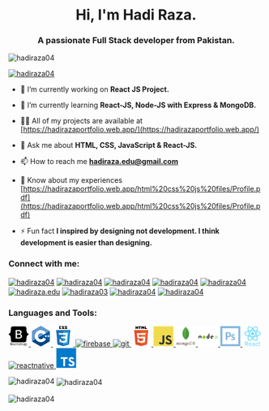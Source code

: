 <h1 align="center">Hi, I'm Hadi Raza.</h1>
<h3 align="center">A passionate Full Stack developer from Pakistan.</h3>

<p align="left"> <img src="https://komarev.com/ghpvc/?username=hadiraza04&label=Profile%20views&color=0e75b6&style=flat" alt="hadiraza04" /> </p>

<p align="left"> <a href="https://github.com/ryo-ma/github-profile-trophy"><img src="https://github-profile-trophy.vercel.app/?username=hadiraza04" alt="hadiraza04" /></a> </p>

- 🔭 I’m currently working on **React JS Project.**

- 🌱 I’m currently learning **React-JS, Node-JS with Express & MongoDB.**

- 👨‍💻 All of my projects are available at [https://hadirazaportfolio.web.app/](https://hadirazaportfolio.web.app/)

- 💬 Ask me about **HTML, CSS, JavaScript & React-JS.**

- 📫 How to reach me **hadiraza.edu@gmail.com**

- 📄 Know about my experiences [https://hadirazaportfolio.web.app/html%20css%20js%20files/Profile.pdf](https://hadirazaportfolio.web.app/html%20css%20js%20files/Profile.pdf)

- ⚡ Fun fact **I inspired by designing not development. I think development is easier than designing.**

<h3 align="left">Connect with me:</h3>
<p align="left">
<a href="https://codepen.io/hadiraza04" target="blank"><img align="center" src="https://raw.githubusercontent.com/rahuldkjain/github-profile-readme-generator/master/src/images/icons/Social/codepen.svg" alt="hadiraza04" height="30" width="40" /></a>
<a href="https://dev.to/hadiraza04" target="blank"><img align="center" src="https://raw.githubusercontent.com/rahuldkjain/github-profile-readme-generator/master/src/images/icons/Social/devto.svg" alt="hadiraza04" height="30" width="40" /></a>
<a href="https://twitter.com/hadiraza04" target="blank"><img align="center" src="https://raw.githubusercontent.com/rahuldkjain/github-profile-readme-generator/master/src/images/icons/Social/twitter.svg" alt="hadiraza04" height="30" width="40" /></a>
<a href="https://linkedin.com/in/hadiraza04" target="blank"><img align="center" src="https://raw.githubusercontent.com/rahuldkjain/github-profile-readme-generator/master/src/images/icons/Social/linked-in-alt.svg" alt="hadiraza04" height="30" width="40" /></a>
<a href="https://codesandbox.com/hadiraza04" target="blank"><img align="center" src="https://raw.githubusercontent.com/rahuldkjain/github-profile-readme-generator/master/src/images/icons/Social/codesandbox.svg" alt="hadiraza04" height="30" width="40" /></a>
<a href="https://fb.com/hadiraza.edu" target="blank"><img align="center" src="https://raw.githubusercontent.com/rahuldkjain/github-profile-readme-generator/master/src/images/icons/Social/facebook.svg" alt="hadiraza.edu" height="30" width="40" /></a>
<a href="https://instagram.com/hadiraza03" target="blank"><img align="center" src="https://raw.githubusercontent.com/rahuldkjain/github-profile-readme-generator/master/src/images/icons/Social/instagram.svg" alt="hadiraza03" height="30" width="40" /></a>
<a href="https://www.hackerrank.com/hadiraza04" target="blank"><img align="center" src="https://raw.githubusercontent.com/rahuldkjain/github-profile-readme-generator/master/src/images/icons/Social/hackerrank.svg" alt="hadiraza04" height="30" width="40" /></a>
<a href="https://auth.geeksforgeeks.org/user/hadiraza04" target="blank"><img align="center" src="https://raw.githubusercontent.com/rahuldkjain/github-profile-readme-generator/master/src/images/icons/Social/geeks-for-geeks.svg" alt="hadiraza04" height="30" width="40" /></a>
</p>

<h3 align="left">Languages and Tools:</h3>
<p align="left"> <a href="https://getbootstrap.com" target="_blank" rel="noreferrer"> <img src="https://raw.githubusercontent.com/devicons/devicon/master/icons/bootstrap/bootstrap-plain-wordmark.svg" alt="bootstrap" width="40" height="40"/> </a> <a href="https://www.w3schools.com/cpp/" target="_blank" rel="noreferrer"> <img src="https://raw.githubusercontent.com/devicons/devicon/master/icons/cplusplus/cplusplus-original.svg" alt="cplusplus" width="40" height="40"/> </a> <a href="https://www.w3schools.com/css/" target="_blank" rel="noreferrer"> <img src="https://raw.githubusercontent.com/devicons/devicon/master/icons/css3/css3-original-wordmark.svg" alt="css3" width="40" height="40"/> </a> <a href="https://firebase.google.com/" target="_blank" rel="noreferrer"> <img src="https://www.vectorlogo.zone/logos/firebase/firebase-icon.svg" alt="firebase" width="40" height="40"/> </a> <a href="https://git-scm.com/" target="_blank" rel="noreferrer"> <img src="https://www.vectorlogo.zone/logos/git-scm/git-scm-icon.svg" alt="git" width="40" height="40"/> </a> <a href="https://www.w3.org/html/" target="_blank" rel="noreferrer"> <img src="https://raw.githubusercontent.com/devicons/devicon/master/icons/html5/html5-original-wordmark.svg" alt="html5" width="40" height="40"/> </a> <a href="https://developer.mozilla.org/en-US/docs/Web/JavaScript" target="_blank" rel="noreferrer"> <img src="https://raw.githubusercontent.com/devicons/devicon/master/icons/javascript/javascript-original.svg" alt="javascript" width="40" height="40"/> </a> <a href="https://www.mongodb.com/" target="_blank" rel="noreferrer"> <img src="https://raw.githubusercontent.com/devicons/devicon/master/icons/mongodb/mongodb-original-wordmark.svg" alt="mongodb" width="40" height="40"/> </a> <a href="https://nodejs.org" target="_blank" rel="noreferrer"> <img src="https://raw.githubusercontent.com/devicons/devicon/master/icons/nodejs/nodejs-original-wordmark.svg" alt="nodejs" width="40" height="40"/> </a> <a href="https://www.photoshop.com/en" target="_blank" rel="noreferrer"> <img src="https://raw.githubusercontent.com/devicons/devicon/master/icons/photoshop/photoshop-line.svg" alt="photoshop" width="40" height="40"/> </a> <a href="https://reactjs.org/" target="_blank" rel="noreferrer"> <img src="https://raw.githubusercontent.com/devicons/devicon/master/icons/react/react-original-wordmark.svg" alt="react" width="40" height="40"/> </a> <a href="https://reactnative.dev/" target="_blank" rel="noreferrer"> <img src="https://reactnative.dev/img/header_logo.svg" alt="reactnative" width="40" height="40"/> </a> <a href="https://www.typescriptlang.org/" target="_blank" rel="noreferrer"> <img src="https://raw.githubusercontent.com/devicons/devicon/master/icons/typescript/typescript-original.svg" alt="typescript" width="40" height="40"/> </a> </p>

<p><img align="left" src="https://github-readme-stats.vercel.app/api/top-langs?username=hadiraza04&show_icons=true&locale=en&layout=compact" alt="hadiraza04" /></p>

<p>&nbsp;<img align="center" src="https://github-readme-stats.vercel.app/api?username=hadiraza04&show_icons=true&locale=en" alt="hadiraza04" /></p>

<p><img align="center" src="https://github-readme-streak-stats.herokuapp.com/?user=hadiraza04&" alt="hadiraza04" /></p>
